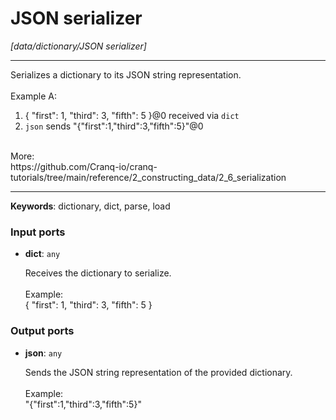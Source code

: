 # JSON serializer

_[data/dictionary/JSON serializer]_

---

Serializes a dictionary to its JSON string representation.<br>
<br>
Example A:<br>
1. { "first": 1, "third": 3, "fifth": 5 }@0 received via `dict`<br>
2. `json` sends "{\"first\":1,\"third\":3,\"fifth\":5}"@0<br>
<br>
More:<br>
https://github.com/Cranq-io/cranq-tutorials/tree/main/reference/2_constructing_data/2_6_serialization<br>

---

__Keywords__: dictionary, dict, parse, load

### Input ports

* __dict__: ` any `

    Receives the dictionary to serialize.<br>
    <br>
    Example:<br>
    { "first": 1, "third": 3, "fifth": 5 }<br>

### Output ports

* __json__: ` any `

    Sends the JSON string representation of the provided dictionary.<br>
    <br>
    Example:<br>
    "{\"first\":1,\"third\":3,\"fifth\":5}"<br>

